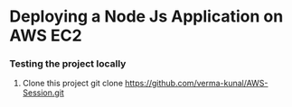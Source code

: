 # Deploying a Node Js Application on AWS EC2

### Testing the project locally

1. Clone this project
   git clone https://github.com/verma-kunal/AWS-Session.git
